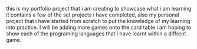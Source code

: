 this is my portfolio project that i am creating to showcase  what i am learning  it contains a few of the set projects i have completed, also  my personal project that i have started  from scratch to put the knowledge of my learning into practice. I will be adding more games onto  the card table i am hoping to show each of the programing languages that i have learnt within a diffrent game.
